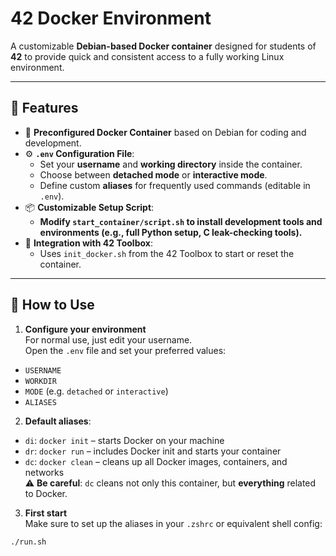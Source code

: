 # 42 Docker Environment

A customizable **Debian-based Docker container** designed for students of **42** to provide quick and consistent access to a fully working Linux environment.

---

## 🚀 Features

- 🐳 **Preconfigured Docker Container** based on Debian for coding and development.
- ⚙️ **`.env` Configuration File**:
  - Set your **username** and **working directory** inside the container.
  - Choose between **detached mode** or **interactive mode**.
  - Define custom **aliases** for frequently used commands (editable in `.env`).
- 📦 **Customizable Setup Script**:
  - **Modify `start_container/script.sh` to install development tools and environments (e.g., full Python setup, C leak-checking tools).**
- 🔄 **Integration with 42 Toolbox**:
  - Uses `init_docker.sh` from the 42 Toolbox to start or reset the container.

---

## 🧰 How to Use

1. **Configure your environment**  
For normal use, just edit your username.  
Open the `.env` file and set your preferred values:

- `USERNAME`
- `WORKDIR`
- `MODE` (e.g. `detached` or `interactive`)
- `ALIASES`

2. **Default aliases**:
- `di`: `docker init` – starts Docker on your machine
- `dr`: `docker run` – includes Docker init and starts your container
- `dc`: `docker clean` – cleans up all Docker images, containers, and networks  
  ⚠️ **Be careful**: `dc` cleans not only this container, but **everything** related to Docker.

3. **First start**  
Make sure to set up the aliases in your `.zshrc` or equivalent shell config:

```bash
./run.sh
